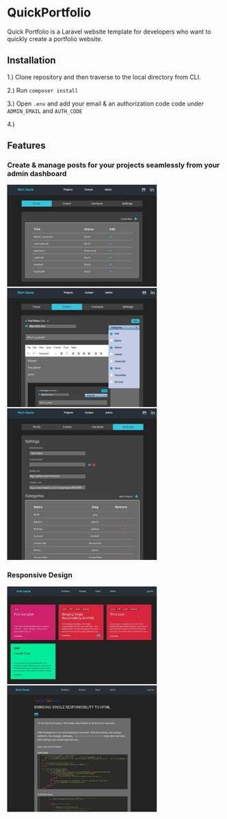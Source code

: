 # QuickPortfolio
Quick Portfolio is a Laravel website template for developers who want to quickly create a portfolio website.

## Installation

1.) Clone repository and then traverse to the local directory from CLI.

2.) Run ```composer install```

3.) Open ```.env``` and add your email & an authorization code code under ```ADMIN_EMAIL``` and ```AUTH_CODE```

4.) 


## Features

### Create & manage posts for your projects seamlessly from your admin dashboard
<img src="https://github.com/RichDavis1/QuickPortfolio/blob/master/public/images/admin-posts.jpg" width="350px"/>
<img src="https://github.com/RichDavis1/QuickPortfolio/blob/master/public/images/admin-create.jpg" width="350px"/>
<img src="https://github.com/RichDavis1/QuickPortfolio/blob/master/public/images/admin-categories.jpg" width="350px" />

### Responsive Design
<img src="https://github.com/RichDavis1/QuickPortfolio/blob/master/public/images/responsive-design1.jpg" width="350px" />
<img src="https://github.com/RichDavis1/QuickPortfolio/blob/master/public/images/responsive-design2.jpg" width="350px" />
